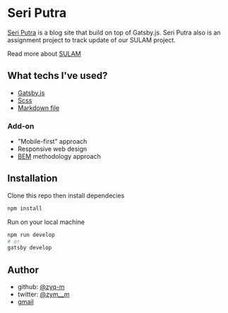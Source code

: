 # Seri Putra

[Seri Putra](https://seriputra.netlify.app/) is a blog site that build on top of Gatsby.js. Seri Putra also is an assignment project to track update of our SULAM project.

Read more about [SULAM](https://hea.uitm.edu.my/v4/index.php/service/key-initiatives/sulam#:~:text=SERVICE%20LEARNING%20MALAYSIA%20%2D%20UNIVERSITY%20FOR%20SOCIETY%20(SULAM)&text=It%20is%20one%20of%20the,and%20with%20an%20entrepreneurial%20mindset.)

## What techs I've used?

- [Gatsby.js](https://www.gatsbyjs.com/)
- [Scss](https://sass-lang.com/)
- [Markdown file](https://www.markdownguide.org/getting-started/)

### Add-on

- "Mobile-first" approach
- Responsive web design
- [BEM](https://css-tricks.com/bem-101/) methodology approach

## Installation

Clone this repo then install dependecies

```sh
npm install
```

Run on your local machine

```sh
npm run develop
# or
gatsby develop

```

## Author

- github: [@zyq-m](https://github.com/zyq-m)
- twitter: [@zym__m](https://twitter.com/zyq__m)
- [gmail](mailto:haziq.musa0206@gmail.com)
